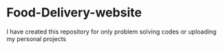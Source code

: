 # Food-Delivery-website
I have created this repository for only problem solving codes or uploading my personal projects
